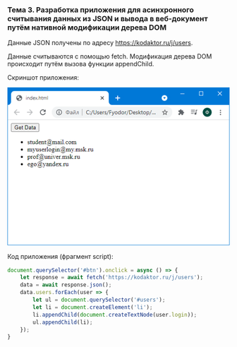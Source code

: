 ### Тема 3. Разработка приложения для асинхронного считывания данных из JSON и вывода в веб-документ путём нативной модификации дерева DOM
Данные JSON получены по адресу https://kodaktor.ru/j/users.

Данные считываются с помощью fetch. Модификация дерева DOM происходит путём вызова функции appendChild.

Скриншот приложения:

![](images\task-3.png)

Код приложения (фрагмент script):
```javascript
document.querySelector('#btn').onclick = async () => {
    let response = await fetch('https://kodaktor.ru/j/users');
    data = await response.json();
    data.users.forEach(user => {
        let ul = document.querySelector('#users');
        let li = document.createElement('li');
        li.appendChild(document.createTextNode(user.login));
        ul.appendChild(li);
    });
}
```

